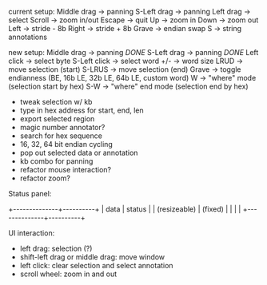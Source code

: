 current setup:
Middle drag -> panning
S-Left drag -> panning
Left drag -> select
Scroll -> zoom in/out
Escape -> quit
Up -> zoom in
Down -> zoom out
Left -> stride - 8b
Right -> stride + 8b
Grave -> endian swap
S -> string annotations

new setup:
Middle drag -> panning *DONE*
S-Left drag -> panning *DONE*
Left click -> select byte
S-Left click -> select word
+/- -> word size
LRUD -> move selection (start)
S-LRUS -> move selection (end)
Grave -> toggle endianness (BE, 16b LE, 32b LE, 64b LE, custom word)
W -> "where" mode (selection start by hex)
S-W -> "where" end mode (selection end by hex)

* tweak selection w/ kb
* type in hex address for start, end, len
* export selected region
* magic number annotator?
* search for hex sequence
* 16, 32, 64 bit endian cycling
* pop out selected data or annotation
* kb combo for panning
* refactor mouse interaction?
* refactor zoom?

Status panel:

+--------------+----------+
|  data        |  status  |
| (resizeable) | (fixed)  |
|              |          |
+--------------+----------+


UI interaction:
* left drag: selection (?)
* shift-left drag or middle drag: move window
* left click: clear selection and select annotation
* scroll wheel: zoom in and out
